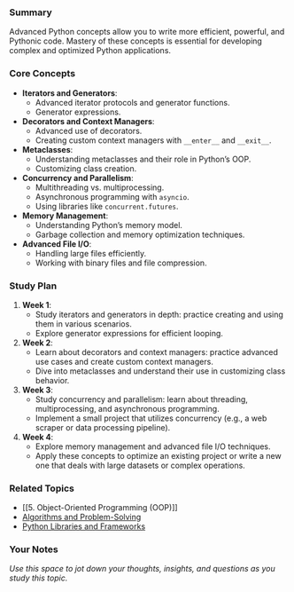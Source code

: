 ### Summary

Advanced Python concepts allow you to write more efficient, powerful, and Pythonic code. Mastery of these concepts is essential for developing complex and optimized Python applications.

### Core Concepts

- **Iterators and Generators**:
    - Advanced iterator protocols and generator functions.
    - Generator expressions.
- **Decorators and Context Managers**:
    - Advanced use of decorators.
    - Creating custom context managers with `__enter__` and `__exit__`.
- **Metaclasses**:
    - Understanding metaclasses and their role in Python’s OOP.
    - Customizing class creation.
- **Concurrency and Parallelism**:
    - Multithreading vs. multiprocessing.
    - Asynchronous programming with `asyncio`.
    - Using libraries like `concurrent.futures`.
- **Memory Management**:
    - Understanding Python’s memory model.
    - Garbage collection and memory optimization techniques.
- **Advanced File I/O**:
    - Handling large files efficiently.
    - Working with binary files and file compression.

### Study Plan

1. **Week 1**:
    - Study iterators and generators in depth: practice creating and using them in various scenarios.
    - Explore generator expressions for efficient looping.
2. **Week 2**:
    - Learn about decorators and context managers: practice advanced use cases and create custom context managers.
    - Dive into metaclasses and understand their use in customizing class behavior.
3. **Week 3**:
    - Study concurrency and parallelism: learn about threading, multiprocessing, and asynchronous programming.
    - Implement a small project that utilizes concurrency (e.g., a web scraper or data processing pipeline).
4. **Week 4**:
    - Explore memory management and advanced file I/O techniques.
    - Apply these concepts to optimize an existing project or write a new one that deals with large datasets or complex operations.

### Related Topics

- [[5. Object-Oriented Programming (OOP)]]
- [Algorithms and Problem-Solving](#7-algorithms-and-problem-solving)
- [Python Libraries and Frameworks](#8-python-libraries-and-frameworks)

### Your Notes

_Use this space to jot down your thoughts, insights, and questions as you study this topic._